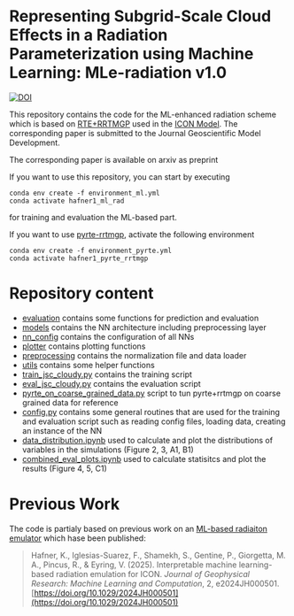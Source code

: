 # Representing Subgrid-Scale Cloud Effects in a Radiation Parameterization using Machine Learning: MLe-radiation v1.0
[![DOI](https://zenodo.org/badge/1070938076.svg)](https://doi.org/10.5281/zenodo.17280639)


This repository contains the code for the ML-enhanced radiation scheme which is based on [RTE+RRTMGP](https://github.com/earth-system-radiation/rte-rrtmgp) used in the [ICON Model](https://gitlab.dkrz.de/icon/icon-model). The corresponding paper is submitted to the Journal Geoscientific Model Development. 

The corresponding paper is available on arxiv as preprint
>



If you want to use this repository, you can start by executing
```
conda env create -f environment_ml.yml
conda activate hafner1_ml_rad
```
for training and evaluation the ML-based part.

If you want to use [pyrte-rrtmgp](https://github.com/earth-system-radiation/pyRTE-RRTMGP), activate the following environment
```
conda env create -f environment_pyrte.yml
conda activate hafner1_pyrte_rrtmgp
```

# Repository content
- [evaluation](evaluation) contains some functions for prediction and evaluation
- [models](models) contains the NN architecture including preprocessing layer
- [nn_config](nn_config) contains the configuration of all NNs
- [plotter](plotter) contains plotting functions
- [preprocessing](preprocessing) contains the normalization file and data loader
- [utils](utils) contains some helper functions
- [train_jsc_cloudy.py](train_coarse_levante.py) contains the training script
- [eval_jsc_cloudy.py](eval_coarse_levante.py) contains the evaluation script
- [pyrte_on_coarse_grained_data.py](pyrte_on_coarse_grained_data.py) script to tun pyrte+rrtmgp on coarse grained data for reference
- [config.py](config.py) contains some general routines that are used for the training and evaluation script such as reading config files, loading data, creating an instance of the NN
- [data_distribution.ipynb](data_distribution.ipynb) used to calculate and plot the distributions of variables in the simulations (Figure 2, 3, A1, B1)
- [combined_eval_plots.ipynb](combined_eval_plots.ipynb) used to calculate statisitcs and plot the results (Figure 4, 5, C1)

# Previous Work
The code is partialy based on previous work on an [ML-based radiaiton emulator](https://github.com/EyringMLClimateGroup/hafner24jgrml_MLradiationemulation_offline) which hase been published:

> Hafner, K., Iglesias-Suarez, F., Shamekh, S., Gentine, P., Giorgetta, M. A., Pincus, R., & Eyring, V. (2025). Interpretable machine learning-based radiation emulation for ICON. *Journal of Geophysical Research: Machine Learning and Computation*, 2, e2024JH000501. [https://doi.org/10.1029/2024JH000501](https://doi.org/10.1029/2024JH000501)

